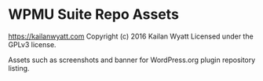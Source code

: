 # WPMU Suite Repo Assets #
https://kailanwyatt.com
Copyright (c) 2016 Kailan Wyatt
Licensed under the GPLv3 license.

Assets such as screenshots and banner for WordPress.org plugin repository listing.